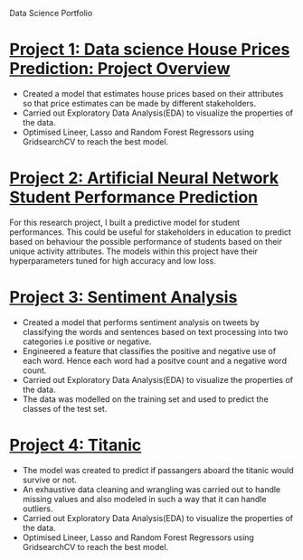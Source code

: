 Data Science Portfolio

# [Project 1: Data science House Prices Prediction: Project Overview](https://github.com/dayogh/Portfolio/blob/main/house_prices.ipynb)
* Created a model that estimates house prices based on their attributes so that price estimates can be made by different stakeholders.
* Carried out Exploratory Data Analysis(EDA) to visualize the properties of the data.
* Optimised Lineer, Lasso and Random Forest Regressors using GridsearchCV to reach the best model.


# [Project 2: Artificial Neural Network Student Performance Prediction](https://colab.research.google.com/drive/1a55Xz0I6YbS2n0DjMhue7YZTSBZqkZHX?usp=sharing)
For this research project, I built a predictive model for student performances. This could be useful for stakeholders in education to predict based on behaviour the possible performance of students based on their unique activity attributes. The models within this project have their hyperparameters tuned for high accuracy and low loss.

# [Project 3: Sentiment Analysis](https://github.com/dayogh/Joseph_Portfolio/blob/main/Sentiment_Analysis.ipynb)
* Created a model that performs sentiment analysis on tweets by classifying the words and sentences based on text processing into two categories i.e positive or negative.
* Engineered a feature that classifies the positive and negative use of each word. Hence each word had a positve count and a negative word count.
* Carried out Exploratory Data Analysis(EDA) to visualize the properties of the data.
* The data was modelled on the training set  and used to predict the classes of the test set.


# [Project 4: Titanic](https://github.com/dayogh/Joseph_Portfolio/blob/main/Titanic.ipynb)
* The model was created to predict if passangers aboard the titanic would survive or not. 
* An exhaustive data cleaning and wrangling was carried out to handle missing values and also modeled in such a way that it can handle outliers.
* Carried out Exploratory Data Analysis(EDA) to visualize the properties of the data.
* Optimised Lineer, Lasso and Random Forest Regressors using GridsearchCV to reach the best model.
